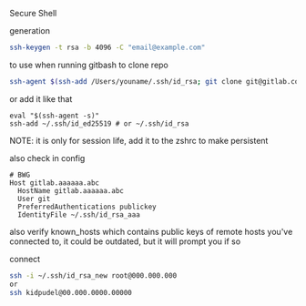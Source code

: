 Secure Shell

generation
```zsh
ssh-keygen -t rsa -b 4096 -C "email@example.com"
```

to use when running gitbash to clone repo
```zsh
ssh-agent $(ssh-add /Users/youname/.ssh/id_rsa; git clone git@gitlab.com:xyz/SpringBootStarter.git)
```

or add it like that
```
eval "$(ssh-agent -s)"
ssh-add ~/.ssh/id_ed25519 # or ~/.ssh/id_rsa
```

NOTE: it is only for session life, add it to the zshrc to make persistent

also check in config

```
# BWG
Host gitlab.aaaaaa.abc
  HostName gitlab.aaaaaa.abc
  User git
  PreferredAuthentications publickey
  IdentityFile ~/.ssh/id_rsa_aaa
```

also verify known_hosts which contains public keys of remote hosts you've connected to, it could be outdated, but it will prompt you if so

connect
```zsh
ssh -i ~/.ssh/id_rsa_new root@000.000.000
or
ssh kidpudel@00.000.0000.00000
```

